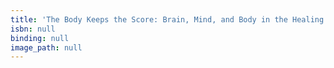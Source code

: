 ```yaml
---
title: 'The Body Keeps the Score: Brain, Mind, and Body in the Healing of Trauma'
isbn: null
binding: null
image_path: null
---
```


